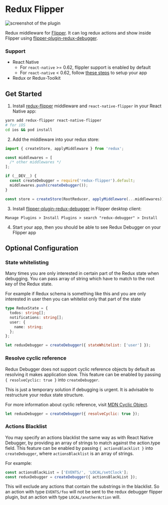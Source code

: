# Redux Flipper

![screenshot of the plugin](https://imgur.com/QUDYozo.png)

Redux middleware for [Flipper](https://fbflipper.com/). It can log redux actions and show inside Flipper using [flipper-plugin-redux-debugger](https://github.com/jk-gan/flipper-plugin-redux-debugger).

### Support

- React Native
  - For `react-native` >= 0.62, flippler support is enabled by default
  - For `react-native` < 0.62, follow [these steps](https://fbflipper.com/docs/getting-started/react-native.html#manual-setup) to setup your app
- Redux or Redux-Toolkit

## Get Started

1. Install [redux-flipper](https://github.com/jk-gan/redux-flipper) middleware and `react-native-flipper` in your React Native app:

```bash
yarn add redux-flipper react-native-flipper
# for iOS
cd ios && pod install
```

2. Add the middleware into your redux store:

```javascript
import { createStore, applyMiddleware } from 'redux';

const middlewares = [
  /* other middlewares */
];

if (__DEV__) {
  const createDebugger = require('redux-flipper').default;
  middlewares.push(createDebugger());
}

const store = createStore(RootReducer, applyMiddleware(...middlewares));
```

3. Install [flipper-plugin-redux-debugger](https://github.com/jk-gan/flipper-plugin-redux-debugger) in Flipper desktop client:

```
Manage Plugins > Install Plugins > search "redux-debugger" > Install
```

4. Start your app, then you should be able to see Redux Debugger on your Flipper app

## Optional Configuration

### State whitelisting

Many times you are only interested in certain part of the Redux state when debugging. You can pass array of string which have to match to the root key of the Redux state.

For example if Redux schema is something like this and you are only interested in user then you can whitelist only that part of the state

```typescript
type ReduxState = {
  todos: string[];
  notifications: string[];
  user: {
    name: string;
  };
};
```

```javascript
let reduxDebugger = createDebugger({ stateWhitelist: ['user'] });
```

### Resolve cyclic reference

Redux Debugger does not support cyclic reference objects by default as resolving it makes application slow. This feature can be enabled by passing `{ resolveCyclic: true }` into `createDebugger`.

This is just a temporary solution if debugging is urgent. It is advisable to restructure your redux state structure.

For more information about cyclic reference, visit [MDN Cyclic Object](https://developer.mozilla.org/en-US/docs/Web/JavaScript/Reference/Errors/Cyclic_object_value).

```javascript
let reduxDebugger = createDebugger({ resolveCyclic: true });
```

### Actions Blacklist

You may specify an actions blacklist the same way as with React Native Debugger, by providing an
array of strings to match against the action.type field.
This feature can be enabled by passing `{ actionsBlacklist }` into `createDebugger`,
where `actionsBlacklist` is an array of strings.

For example:

```javascript
const actionsBlackList = ['EVENTS/', 'LOCAL/setClock'];
const reduxDebugger = createDebugger({ actionsBlackList });
```

This will exclude any actions that contain the substrings in the blacklist. So an action with type
`EVENTS/foo` will not be sent to the redux debugger flipper plugin, but an action with type
`LOCAL/anotherAction` will.
